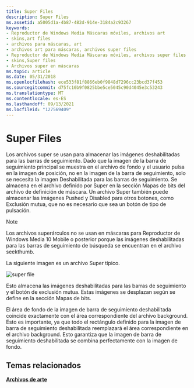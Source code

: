 ```yaml
---
title: Super Files
description: Super Files
ms.assetid: a5005d1a-4b87-482d-914e-3184a2c93267
keywords:
- Reproductor de Windows Media Máscaras móviles, archivos art
- skins,art files
- archivos para máscaras, art
- archivos art para máscaras, archivos super files
- Reproductor de Windows Media Máscaras móviles, archivos super files
- skins,Super files
- Archivos super en máscaras
ms.topic: article
ms.date: 05/31/2018
ms.openlocfilehash: ece533f81f8866eb0f9848d7296cc23bcd37f453
ms.sourcegitcommit: d75fc10b9f0825bbe5ce5045c90d4045e3c53243
ms.translationtype: MT
ms.contentlocale: es-ES
ms.lasthandoff: 09/13/2021
ms.locfileid: "127569409"
---
```

# <a name="super-files"></a>Super Files

Los archivos super se usan para almacenar las imágenes deshabilitadas para las barras de seguimiento. Dado que la imagen de la barra de seguimiento principal se muestra en el archivo de fondo y el usuario pulsa en la imagen de posición, no en la imagen de la barra de seguimiento, solo se necesita la imagen Deshabilitada para las barras de seguimiento. Se almacena en el archivo definido por Super en la sección Mapas de bits del archivo de definición de máscara. Un archivo Super también puede almacenar las imágenes Pushed y Disabled para otros botones, como Exclusión mutua, que no es necesario que sea un botón de tipo de pulsación.

> [!Note]  
> Los archivos superárculos no se usan en máscaras para Reproductor de Windows Media 10 Mobile o posterior porque las imágenes deshabilitadas para las barras de seguimiento de búsqueda se encuentran en el archivo seekthumb.

 

La siguiente imagen es un archivo Super típico.

![super file](images/cesdksup.png)

Esto almacena las imágenes deshabilitadas para las barras de seguimiento y el botón de exclusión mutua. Estas imágenes se desplazan según se define en la sección Mapas de bits.

El área de fondo de la imagen de barra de seguimiento deshabilitada coincide exactamente con el área correspondiente del archivo background. Esto es importante, ya que todo el rectángulo definido para la imagen de barra de seguimiento deshabilitada reemplazará el área correspondiente en el archivo background. Esto garantiza que la imagen de barra de seguimiento deshabilitada se combina perfectamente con la imagen de fondo.

## <a name="related-topics"></a>Temas relacionados

<dl> <dt>

[**Archivos de arte**](art-files-mobile.md)
</dt> </dl>

 

 




